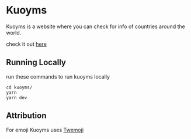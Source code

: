 # Kuoyms
Kuoyms is a website where you can check for info of countries around the world.

check it out [here](https://kuoyms.vercel.app)
## Running Locally
run these commands to run kuoyms locally
```shell
cd kuoyms/
yarn
yarn dev
```
## Attribution
For emoji Kuoyms uses [Twemoji](https://twemoji.twitter.com)
